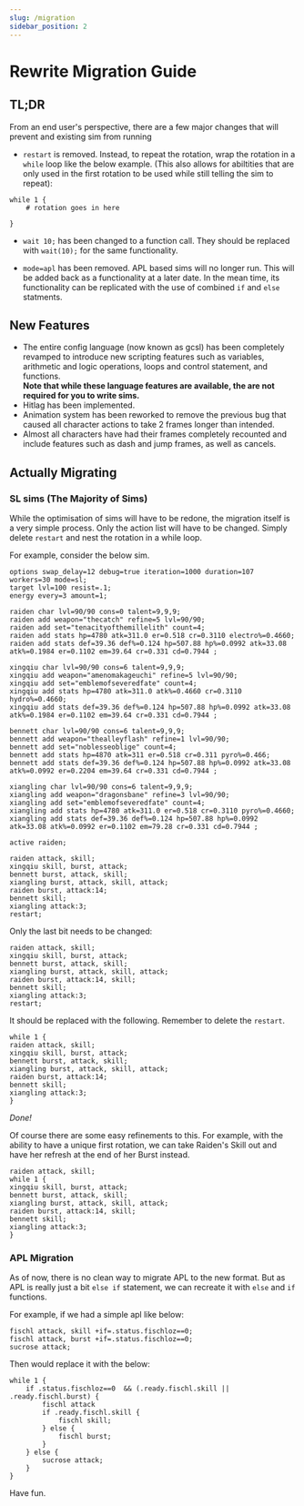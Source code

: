 ```yaml
---
slug: /migration
sidebar_position: 2
---
```


# Rewrite Migration Guide

## TL;DR

From an end user's perspective, there are a few major changes that will prevent and existing sim from running

- `restart` is removed. Instead, to repeat the rotation, wrap the rotation in a `while` loop like the below example. (This also allows for abiltities that are only used in the first rotation to be used while still telling the sim to repeat):

```
while 1 {
    # rotation goes in here

}
```

- `wait 10;` has been changed to a function call. They should be replaced with `wait(10);` for the same functionality.

- `mode=apl` has been removed. APL based sims will no longer run. This will be added back as a functionality at a later date. In the mean time, its functionality can be replicated with the use of combined `if` and `else` statments.

## New Features

- The entire config language (now known as gcsl) has been completely revamped to introduce new scripting features such as variables, arithmetic and logic operations, loops and control statement, and functions.  
**Note that while these language features are available, the are not required for you to write sims.**
- Hitlag has been implemented.
- Animation system has been reworked to remove the previous bug that caused all character actions to take 2 frames longer than intended.
- Almost all characters have had their frames completely recounted and include features such as dash and jump frames, as well as cancels.


## Actually Migrating

### SL sims (The Majority of Sims)
While the optimisation of sims will have to be redone, the migration itself is a very simple process. Only the action list will have to be changed. Simply delete `restart` and nest the rotation in a while loop. 

For example, consider the below sim.

```
options swap_delay=12 debug=true iteration=1000 duration=107 workers=30 mode=sl;
target lvl=100 resist=.1;
energy every=3 amount=1;

raiden char lvl=90/90 cons=0 talent=9,9,9;
raiden add weapon="thecatch" refine=5 lvl=90/90;
raiden add set="tenacityofthemillelith" count=4;
raiden add stats hp=4780 atk=311.0 er=0.518 cr=0.3110 electro%=0.4660;
raiden add stats def=39.36 def%=0.124 hp=507.88 hp%=0.0992 atk=33.08 atk%=0.1984 er=0.1102 em=39.64 cr=0.331 cd=0.7944 ;
			
xingqiu char lvl=90/90 cons=6 talent=9,9,9;
xingqiu add weapon="amenomakageuchi" refine=5 lvl=90/90;
xingqiu add set="emblemofseveredfate" count=4;
xingqiu add stats hp=4780 atk=311.0 atk%=0.4660 cr=0.3110 hydro%=0.4660;
xingqiu add stats def=39.36 def%=0.124 hp=507.88 hp%=0.0992 atk=33.08 atk%=0.1984 er=0.1102 em=39.64 cr=0.331 cd=0.7944 ;

bennett char lvl=90/90 cons=6 talent=9,9,9;
bennett add weapon="thealleyflash" refine=1 lvl=90/90;
bennett add set="noblesseoblige" count=4;
bennett add stats hp=4870 atk=311 er=0.518 cr=0.311 pyro%=0.466;
bennett add stats def=39.36 def%=0.124 hp=507.88 hp%=0.0992 atk=33.08 atk%=0.0992 er=0.2204 em=39.64 cr=0.331 cd=0.7944 ;

xiangling char lvl=90/90 cons=6 talent=9,9,9;
xiangling add weapon="dragonsbane" refine=3 lvl=90/90;
xiangling add set="emblemofseveredfate" count=4;
xiangling add stats hp=4780 atk=311.0 er=0.518 cr=0.3110 pyro%=0.4660;
xiangling add stats def=39.36 def%=0.124 hp=507.88 hp%=0.0992 atk=33.08 atk%=0.0992 er=0.1102 em=79.28 cr=0.331 cd=0.7944 ;

active raiden;

raiden attack, skill;
xingqiu skill, burst, attack;
bennett burst, attack, skill;
xiangling burst, attack, skill, attack;
raiden burst, attack:14;
bennett skill;
xiangling attack:3;
restart;
```

Only the last bit needs to be changed:
```
raiden attack, skill;
xingqiu skill, burst, attack;
bennett burst, attack, skill;
xiangling burst, attack, skill, attack;
raiden burst, attack:14, skill;
bennett skill;
xiangling attack:3;
restart;
```
It should be replaced with the following. Remember to delete the `restart`.
```
while 1 {
raiden attack, skill;
xingqiu skill, burst, attack;
bennett burst, attack, skill;
xiangling burst, attack, skill, attack;
raiden burst, attack:14;
bennett skill;
xiangling attack:3;
}
```

*Done!*

Of course there are some easy refinements to this. For example, with the ability to have a unique first rotation, we can take Raiden's Skill out and have her refresh at the end of her Burst instead. 

```
raiden attack, skill;
while 1 {
xingqiu skill, burst, attack;
bennett burst, attack, skill;
xiangling burst, attack, skill, attack;
raiden burst, attack:14, skill;
bennett skill;
xiangling attack:3;
}
```

### APL Migration
As of now, there is no clean way to migrate APL to the new format. But as APL is really just a bit `else if` statement, we can recreate it with `else` and `if` functions. 

For example, if we had a simple apl like below:

```
fischl attack, skill +if=.status.fischloz==0;
fischl attack, burst +if=.status.fischloz==0;
sucrose attack;
```

Then would replace it with the below:

```
while 1 {
    if .status.fischloz==0  && (.ready.fischl.skill || .ready.fischl.burst) {
        fischl attack
        if .ready.fischl.skill {
            fischl skill;
        } else {
            fischl burst;
        }
    } else {
        sucrose attack;
    }
}
```

Have fun. 